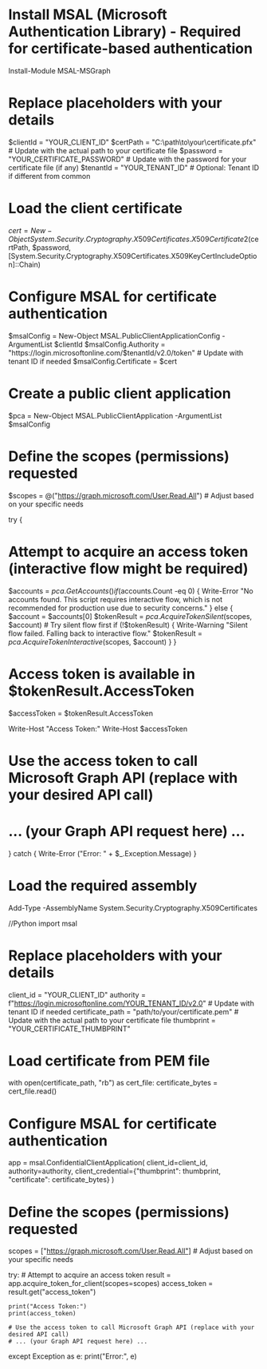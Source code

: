 # Install MSAL (Microsoft Authentication Library) - Required for certificate-based authentication
Install-Module MSAL-MSGraph

# Replace placeholders with your details
$clientId = "YOUR_CLIENT_ID"
$certPath = "C:\path\to\your\certificate.pfx"  # Update with the actual path to your certificate file
$password = "YOUR_CERTIFICATE_PASSWORD"  # Update with the password for your certificate file (if any)
$tenantId = "YOUR_TENANT_ID"  # Optional: Tenant ID if different from common

# Load the client certificate
$cert = New-Object System.Security.Cryptography.X509Certificates.X509Certificate2($certPath, $password, [System.Security.Cryptography.X509Certificates.X509KeyCertIncludeOption]::Chain)

# Configure MSAL for certificate authentication
$msalConfig = New-Object MSAL.PublicClientApplicationConfig -ArgumentList $clientId
$msalConfig.Authority = "https://login.microsoftonline.com/$tenantId/v2.0/token"  # Update with tenant ID if needed
$msalConfig.Certificate = $cert

# Create a public client application
$pca = New-Object MSAL.PublicClientApplication -ArgumentList $msalConfig

# Define the scopes (permissions) requested
$scopes = @("https://graph.microsoft.com/User.Read.All")  # Adjust based on your specific needs

try {
  # Attempt to acquire an access token (interactive flow might be required)
  $accounts = $pca.GetAccounts()
  if ($accounts.Count -eq 0) {
    Write-Error "No accounts found. This script requires interactive flow, which is not recommended for production use due to security concerns."
  } else {
    $account = $accounts[0]
    $tokenResult = $pca.AcquireTokenSilent($scopes, $account)  # Try silent flow first
    if (!$tokenResult) {
      Write-Warning "Silent flow failed. Falling back to interactive flow."
      $tokenResult = $pca.AcquireTokenInteractive($scopes, $account)
    }
  }

  # Access token is available in $tokenResult.AccessToken
  $accessToken = $tokenResult.AccessToken

  Write-Host "Access Token:"
  Write-Host $accessToken

  # Use the access token to call Microsoft Graph API (replace with your desired API call)
  # ... (your Graph API request here) ...
} catch {
  Write-Error ("Error: " + $_.Exception.Message)
}




# Load the required assembly
Add-Type -AssemblyName System.Security.Cryptography.X509Certificates


//Python
import msal

# Replace placeholders with your details
client_id = "YOUR_CLIENT_ID"
authority = f"https://login.microsoftonline.com/YOUR_TENANT_ID/v2.0"  # Update with tenant ID if needed
certificate_path = "path/to/your/certificate.pem"  # Update with the actual path to your certificate file
thumbprint = "YOUR_CERTIFICATE_THUMBPRINT"

# Load certificate from PEM file
with open(certificate_path, "rb") as cert_file:
    certificate_bytes = cert_file.read()

# Configure MSAL for certificate authentication
app = msal.ConfidentialClientApplication(
    client_id=client_id, authority=authority, client_credential={"thumbprint": thumbprint, "certificate": certificate_bytes}
)

# Define the scopes (permissions) requested
scopes = ["https://graph.microsoft.com/User.Read.All"]  # Adjust based on your specific needs

try:
    # Attempt to acquire an access token
    result = app.acquire_token_for_client(scopes=scopes)
    access_token = result.get("access_token")

    print("Access Token:")
    print(access_token)

    # Use the access token to call Microsoft Graph API (replace with your desired API call)
    # ... (your Graph API request here) ...
except Exception as e:
    print("Error:", e)

